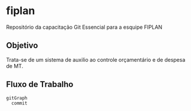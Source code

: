 # fiplan
Repositório da capacitação Git Essencial para a esquipe FIPLAN


## Objetivo

Trata-se de um sistema de auxilio ao controle orçamentário e de despesa de MT.

## Fluxo de Trabalho

```mermaid
gitGraph
  commit
```

